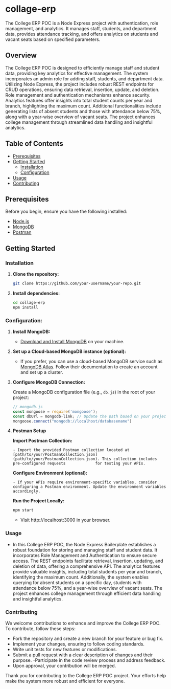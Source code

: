 # collage-erp

The College ERP POC is a Node Express project with authentication, role management, and analytics. It manages staff, students, and department data, provides attendance tracking, and offers analytics on students and vacant seats based on specified parameters.

## Overview

The College ERP POC is designed to efficiently manage staff and student data, providing key analytics for effective management. The system incorporates an admin role for adding staff, students, and department data. Utilizing Node Express, the project includes robust REST endpoints for CRUD operations, ensuring data retrieval, insertion, update, and deletion. Role management and authentication mechanisms enhance security. Analytics features offer insights into total student counts per year and branch, highlighting the maximum count. Additional functionalities include generating lists of absent students and those with attendance below 75%, along with a year-wise overview of vacant seats. The project enhances college management through streamlined data handling and insightful analytics.

## Table of Contents

- [Prerequisites](#prerequisites)
- [Getting Started](#getting-started)
  - [Installation](#installation)
  - [Configuration](#configuration)
- [Usage](#usage)
- [Contributing](#contributing)

## Prerequisites

Before you begin, ensure you have the following installed:

- [Node.js](https://nodejs.org/)
- [MongoDB](https://www.mongodb.com/)
- [Postman](https://www.postman.com/)

## Getting Started

### Installation

1. **Clone the repository:**

    ```bash
    git clone https://github.com/your-username/your-repo.git
    ```

2. **Install dependencies:**

    ```bash
    cd collage-erp
    npm install
    ```

### Configuration:

1. **Install MongoDB:**

   - [Download and Install MongoDB](https://www.mongodb.com/try/download/community) on your machine.

2. **Set up a Cloud-based MongoDB instance (optional):**

   - If you prefer, you can use a cloud-based MongoDB service such as [MongoDB Atlas](https://www.mongodb.com/cloud/atlas). Follow their documentation to create an account and set up a cluster.

3. **Configure MongoDB Connection:**

   Create a MongoDB configuration file (e.g., `db.js`) in the root of your project:

   ```javascript
   // mongodb.js
   const mongoose = require('mongoose');
   const dbUrl = mongodb-link; // Update the path based on your project structure or directly connect mongodb
   mongoose.connect("mongodb://localhost/databasename")

4. **Postman Setup**

    **Import Postman Collection:**

       - Import the provided Postman collection located at [path/to/your/PostmanCollection.json](path/to/your/PostmanCollection.json). This collection includes pre-configured requests             for testing your APIs.

    **Configure Environment (optional):**

       - If your APIs require environment-specific variables, consider configuring a Postman environment. Update the environment variables accordingly.
   

   **Run the Project Locally:**

   ```bash
   npm start
   ```
     - Visit http://localhost:3000 in your browser.


### Usage

- In this College ERP POC, the Node Express Boilerplate establishes a robust foundation for storing and managing staff and student data. It incorporates Role Management and   Authentication to ensure secure access. The REST endpoints facilitate retrieval, insertion, updating, and deletion of data, offering a comprehensive API. The analytics features provide  valuable insights, including total students per year and branch, identifying the maximum count. Additionally, the system enables querying for absent students on a specific day,       students with attendance below 75%, and a year-wise overview of vacant seats. The project enhances college management through efficient data handling and insightful analytics.

### Contributing
We welcome contributions to enhance and improve the College ERP POC. To contribute, follow these steps:

- Fork the repository and create a new branch for your feature or bug fix.
- Implement your changes, ensuring to follow coding standards.
- Write unit tests for new features or modifications.
- Submit a pull request with a clear description of changes and their purpose.
-Participate in the code review process and address feedback.
- Upon approval, your contribution will be merged.

Thank you for contributing to the College ERP POC project. Your efforts help make the system more robust and efficient for everyone.
